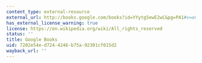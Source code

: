 ```yaml
---
content_type: external-resource
external_url: http://books.google.com/books?id=YYytg5ewE2wC&pg=PA1#v=onepage
has_external_license_warning: true
license: https://en.wikipedia.org/wiki/All_rights_reserved
status: ''
title: Google Books
uid: 7202e54e-d724-4246-b75a-92301cf015d2
wayback_url: ''
---
```

